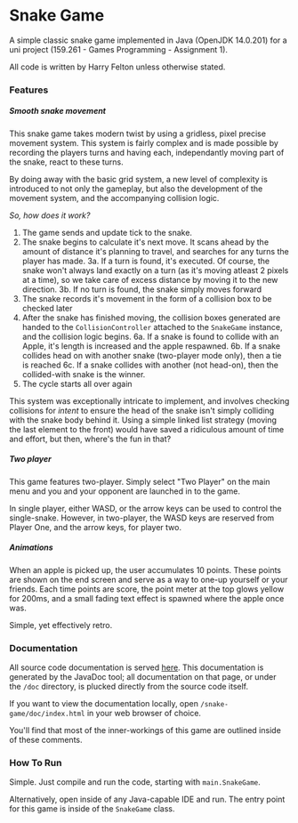 # Snake Game

A simple classic snake game implemented in Java (OpenJDK 14.0.201) for a uni project (159.261 - Games Programming - Assignment 1).

All code is written by Harry Felton unless otherwise stated.

### Features
##### Smooth snake movement
This snake game takes modern twist by using a gridless, pixel precise movement system. This system is fairly complex and
is made possible by recording the players turns and having each, independantly moving part of the snake, react to these turns.

By doing away with the basic grid system, a new level of complexity is introduced to not only the gameplay, but also the development
of the movement system, and the accompanying collision logic.

*So, how does it work?*
1. The game sends and update tick to the snake.
2. The snake begins to calculate it's next move. It scans ahead by the amount of distance it's planning to travel,
and searches for any turns the player has made.
3a. If a turn is found, it's executed. Of course, the snake won't always land exactly on a turn (as it's moving atleast 2 pixels
at a time), so we take care of excess distance by moving it to the new direction.
3b. If no turn is found, the snake simply moves forward
4. The snake records it's movement in the form of a collision box to be checked later
5. After the snake has finished moving, the collision boxes generated are handed to the `CollisionController` attached
to the `SnakeGame` instance, and the collision logic begins.
6a. If a snake is found to collide with an Apple, it's length is increased and the apple respawned.
6b. If a snake collides head on with another snake (two-player mode only), then a tie is reached
6c. If a snake collides with another (not head-on), then the collided-with snake is the winner.
7. The cycle starts all over again

This system was exceptionally intricate to implement, and involves checking collisions for _intent_ to ensure the head of
the snake isn't simply colliding with the snake body behind it. Using a simple linked list strategy (moving the last element
to the front) would have saved a ridiculous amount of time and effort, but then, where's the fun in that?
##### Two player
This game features two-player. Simply select "Two Player" on the main menu and you and your opponent are launched in to the game.

In single player, either WASD, or the arrow keys can be used to control the single-snake. However, in two-player, the WASD keys
are reserved from Player One, and the arrow keys, for player two.
##### Animations
When an apple is picked up, the user accumulates 10 points. These points are shown on the end screen and serve as a way to
one-up yourself or your friends. Each time points are score, the point meter at the top glows yellow for 200ms, and a small
fading text effect is spawned where the apple once was.

Simple, yet effectively retro.

### Documentation
All source code documentation is served [here](https://hbomb79.gitlab.io/snake-game/). This documentation
is generated by the JavaDoc tool; all documentation on that page, or under the `/doc` directory, is plucked directly
from the source code itself.

If you want to view the documentation locally, open `/snake-game/doc/index.html` in your web browser of choice.

You'll find that most of the inner-workings of this game are outlined inside of these comments.

### How To Run
Simple. Just compile and run the code, starting with `main.SnakeGame`.

Alternatively, open inside of any Java-capable IDE and run. The entry point for this game is inside of the `SnakeGame` class.


